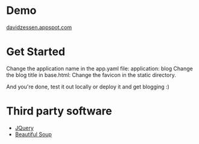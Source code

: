 # Demo
[davidzessen.appspot.com](http://davidzessen.appspot.com)
# Get Started
Change the application name in the app.yaml file:
    application: blog
Change the blog title in base.html:
    <title>Blog</title>
Change the favicon in the static directory.

And you're done, test it out locally or deploy it and get blogging :)
# Third party software
+	[JQuery](http://jquery.com/)
+	[Beautiful Soup](http://www.crummy.com/software/BeautifulSoup/)